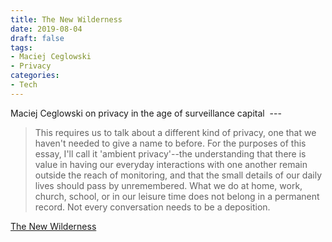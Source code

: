 ```yaml
---
title: The New Wilderness
date: 2019-08-04
draft: false
tags:
- Maciej Ceglowski
- Privacy
categories:
- Tech
---
```

Maciej Ceglowski on privacy in the age of surveillance capital &nbsp;---

> This requires us to talk about a different kind of privacy, one that we haven't needed to give a name to before. For the purposes of this essay, I'll call it 'ambient privacy'--the understanding that there is value in having our everyday interactions with one another remain outside the reach of monitoring, and that the small details of our daily lives should pass by unremembered. What we do at home, work, church, school, or in our leisure time does not belong in a permanent record. Not every conversation needs to be a deposition.

<a href="https://idlewords.com/2019/06/the_new_wilderness.htm">The New Wilderness</a>